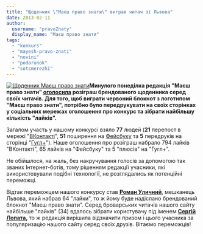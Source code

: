 ```yaml
---
title: "Щоденник \"Маєш право знати\" виграв читач зі Львова"
date: 2013-02-11
author: 
  username: "pravoZnaty"
  display_name: "Маєш право знати"
tags: 
  - "konkurs"
  - "mayesh-pravo-znati"
  - "novini"
  - "podarunok"
  - "sotsmerezhi"
---
```


[![Щоденник Маєш право знати](https://mpz.brovary.org/wp-content/uploads/2013/02/mpz-kopiya.jpg)](https://mpz.brovary.org/wp-content/uploads/2013/02/mpz-kopiya.jpg)**Минулого понеділка редакція "Маєш право знати" [оголосила](https://mpz.brovary.org/mayesh-pravo-znati-daruye-shhodennik-svoyim-chitacham/) розіграш брендованого щоденника серед своїх читачів. Для того, щоб виграти червоний блокнот з логотипом "Маєш право знати", потрібно було передрукувати на своїх сторінках у соціальних мережах оголошення про конкурс та зібрати найбільшу кількість "лайків".**

Загалом участь у нашому конкурсі взяло **77** людей (**21** перепост в мережі "[ВКонтакті](http://vk.com/pravo.znaty.brovary)", **51** поширення на [Фейсбуку](http://www.facebook.com/pravo.znaty.brovary) та **5** передруків на сторінці "[Гугл+](https://plus.google.com/u/0/106807727076484715265)"). Наше оголошення про розіграш набрало 794 лайків "ВКонтакті", 65 лайків на "Фейсбуку" та 5 "плюсів" на "Гугл+".

Не обійшлося, на жаль, без накручування голосів за допомогою так званих Інтернет-ботів, тому рішенням редакції учасники, які використовували подібні технології, не розглядались як потенційні переможці.

Відтак переможцем нашого конкурсу став **[Роман Уличний](http://vk.com/uncle_roma)**, мешканець Львова, який набрав 64 "лайки", то ж йому буде надіслано брендований блокнот "Маєш право знати". Серед броварських читачів нашого сайту найбільше "лайків" (34) вдалось зібрати користувачу під іменем **[Сергій Лопата](http://vk.com/id133934279),** то ж редакція вирішила відзначити призом і цього учасника за популяризацію нашого сайту серед своїх друзів. Вітаємо переможців!
